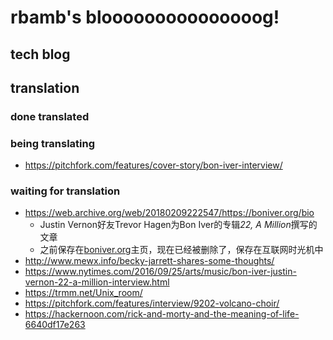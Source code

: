# rbamb's blooooooooooooooog!

## tech blog

## translation

### done translated

### being translating

* https://pitchfork.com/features/cover-story/bon-iver-interview/

### waiting for translation

* https://web.archive.org/web/20180209222547/https://boniver.org/bio
  * Justin Vernon好友Trevor Hagen为Bon Iver的专辑*22, A Million*撰写的文章
  * 之前保存在[boniver.org](boniver.org)主页，现在已经被删除了，保存在互联网时光机中
* http://www.mewx.info/becky-jarrett-shares-some-thoughts/
* https://www.nytimes.com/2016/09/25/arts/music/bon-iver-justin-vernon-22-a-million-interview.html
* https://trmm.net/Unix_room/
* https://pitchfork.com/features/interview/9202-volcano-choir/
* https://hackernoon.com/rick-and-morty-and-the-meaning-of-life-6640df17e263
